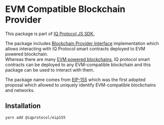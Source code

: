 # EVM Compatible Blockchain Provider 
This package is part of [IQ Protocol JS SDK.](https://github.com/iqalliance/iq-sdk-js)

The package includes [Blockchain Provider Interface](https://github.com/iqalliance/iq-sdk-js/tree/main/packages/abstract-blockchain) implementation which allows interacting with IQ Protocol smart contracts deployed to EVM powered blockchain.  
Whereas there are many [EVM powered blockchains](https://chainlist.org/), IQ protocol smart contracts can be deployed to any EVM-compatible blockchain and this package can be used to interact with them.

The package name comes from [EIP-155](https://eips.ethereum.org/EIPS/eip-155) which was the first adopted proposal which allowed to uniquely identify EVM-compatible blockchains and networks.
         
## Installation  
```bash
yarn add @iqprotocol/eip155
```
